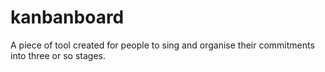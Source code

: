 # kanbanboard
A piece of tool created for people to sing and organise their commitments into three or so stages.  
